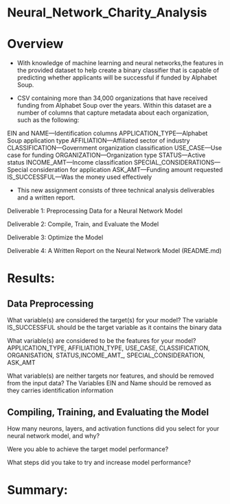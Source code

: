 # Neural_Network_Charity_Analysis

# Overview 
- With knowledge of machine learning and neural networks,the features in the provided dataset to help create a binary classifier that is capable of predicting whether   applicants will be successful if funded by Alphabet Soup.

- CSV containing more than 34,000 organizations that have received funding from Alphabet Soup over the years. Within this dataset are a number of columns that capture   metadata about each organization, such as the following:

EIN and NAME—Identification columns
APPLICATION_TYPE—Alphabet Soup application type
AFFILIATION—Affiliated sector of industry
CLASSIFICATION—Government organization classification
USE_CASE—Use case for funding
ORGANIZATION—Organization type
STATUS—Active status
INCOME_AMT—Income classification
SPECIAL_CONSIDERATIONS—Special consideration for application
ASK_AMT—Funding amount requested
IS_SUCCESSFUL—Was the money used effectively

- This new assignment consists of three technical analysis deliverables and a written report.


Deliverable 1: Preprocessing Data for a Neural Network Model

Deliverable 2: Compile, Train, and Evaluate the Model

Deliverable 3: Optimize the Model

Deliverable 4: A Written Report on the Neural Network Model (README.md)

# Results:

## Data Preprocessing
What variable(s) are considered the target(s) for your model?
The variable IS_SUCCESSFUL should be the target variable as it contains the binary data 

What variable(s) are considered to be the features for your model?
APPLICATION_TYPE, AFFILIATION_TYPE, USE_CASE, CLASSIFICATION, ORGANISATION, STATUS,INCOME_AMT_, SPECIAL_CONSIDERATION, ASK_AMT

What variable(s) are neither targets nor features, and should be removed from the input data?
The Variables EIN and Name should be removed as they carries identification information

## Compiling, Training, and Evaluating the Model
How many neurons, layers, and activation functions did you select for your neural network model, and why?

Were you able to achieve the target model performance?

What steps did you take to try and increase model performance?


# Summary: 

